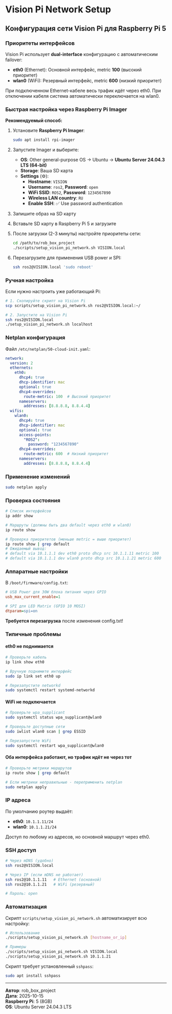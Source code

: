 # Vision Pi Network Setup

## Конфигурация сети Vision Pi для Raspberry Pi 5

### Приоритеты интерфейсов

Vision Pi использует **dual-interface** конфигурацию с автоматическим failover:

- **eth0** (Ethernet): Основной интерфейс, metric **100** (высокий приоритет)
- **wlan0** (WiFi): Резервный интерфейс, metric **600** (низкий приоритет)

При подключенном Ethernet-кабеле весь трафик идёт через eth0. При отключении кабеля система автоматически переключается на wlan0.

### Быстрая настройка через Raspberry Pi Imager

**Рекомендуемый способ:**

1. Установите **Raspberry Pi Imager**:
   ```bash
   sudo apt install rpi-imager
   ```

2. Запустите Imager и выберите:
   - **OS**: Other general-purpose OS → Ubuntu → **Ubuntu Server 24.04.3 LTS (64-bit)**
   - **Storage**: Ваша SD карта
   - **Settings** (⚙️):
     - **Hostname**: `VISION`
     - **Username**: `ros2`, **Password**: `open`
     - **WiFi SSID**: `ROS2`, **Password**: `1234567890`
     - **Wireless LAN country**: `RU`
     - **Enable SSH**: ✅ Use password authentication

3. Запишите образ на SD карту

4. Вставьте SD карту в Raspberry Pi 5 и загрузите

5. После загрузки (2-3 минуты) настройте приоритеты сети:
   ```bash
   cd /path/to/rob_box_project
   ./scripts/setup_vision_pi_network.sh VISION.local
   ```

6. Перезагрузите для применения USB power и SPI:
   ```bash
   ssh ros2@VISION.local 'sudo reboot'
   ```

### Ручная настройка

Если нужно настроить уже работающий Pi:

```bash
# 1. Скопируйте скрипт на Vision Pi
scp scripts/setup_vision_pi_network.sh ros2@VISION.local:~/

# 2. Запустите на Vision Pi
ssh ros2@VISION.local
./setup_vision_pi_network.sh localhost
```

### Netplan конфигурация

Файл `/etc/netplan/50-cloud-init.yaml`:

```yaml
network:
  version: 2
  ethernets:
    eth0:
      dhcp4: true
      dhcp-identifier: mac
      optional: true
      dhcp4-overrides:
        route-metric: 100  # Высокий приоритет
      nameservers:
        addresses: [8.8.8.8, 8.8.4.4]
  wifis:
    wlan0:
      dhcp4: true
      dhcp-identifier: mac
      optional: true
      access-points:
        "ROS2":
          password: "1234567890"
      dhcp4-overrides:
        route-metric: 600  # Низкий приоритет
      nameservers:
        addresses: [8.8.8.8, 8.8.4.4]
```

### Применение изменений

```bash
sudo netplan apply
```

### Проверка состояния

```bash
# Список интерфейсов
ip addr show

# Маршруты (должны быть два default через eth0 и wlan0)
ip route show

# Проверка приоритетов (меньше metric = выше приоритет)
ip route show | grep default
# Ожидаемый вывод:
# default via 10.1.1.1 dev eth0 proto dhcp src 10.1.1.11 metric 100
# default via 10.1.1.1 dev wlan0 proto dhcp src 10.1.1.21 metric 600
```

### Аппаратные настройки

В `/boot/firmware/config.txt`:

```ini
# USB Power для 30W блока питания через GPIO
usb_max_current_enable=1

# SPI для LED Matrix (GPIO 10 MOSI)
dtparam=spi=on
```

**Требуется перезагрузка** после изменения config.txt!

### Типичные проблемы

#### eth0 не поднимается

```bash
# Проверьте кабель
ip link show eth0

# Вручную поднимите интерфейс
sudo ip link set eth0 up

# Перезапустите networkd
sudo systemctl restart systemd-networkd
```

#### WiFi не подключается

```bash
# Проверьте wpa_supplicant
sudo systemctl status wpa_supplicant@wlan0

# Проверьте доступные сети
sudo iwlist wlan0 scan | grep ESSID

# Перезапустите WiFi
sudo systemctl restart wpa_supplicant@wlan0
```

#### Оба интерфейса работают, но трафик идёт не через тот

```bash
# Проверьте метрики маршрутов
ip route show | grep default

# Если метрики неправильные - переприменить netplan
sudo netplan apply
```

### IP адреса

По умолчанию роутер выдаёт:
- **eth0**: `10.1.1.11/24`
- **wlan0**: `10.1.1.21/24`

Доступ по любому из адресов, но основной маршрут через eth0.

### SSH доступ

```bash
# Через mDNS (удобно)
ssh ros2@VISION.local

# Через IP (если mDNS не работает)
ssh ros2@10.1.1.11   # Ethernet (основной)
ssh ros2@10.1.1.21   # WiFi (резервный)

# Пароль: open
```

### Автоматизация

Скрипт `scripts/setup_vision_pi_network.sh` автоматизирует всю настройку:

```bash
# Использование
./scripts/setup_vision_pi_network.sh [hostname_or_ip]

# Примеры
./scripts/setup_vision_pi_network.sh VISION.local
./scripts/setup_vision_pi_network.sh 10.1.1.21
```

Скрипт требует установленный `sshpass`:
```bash
sudo apt install sshpass
```

---

**Автор**: rob_box_project  
**Дата**: 2025-10-15  
**Raspberry Pi**: 5 (8GB)  
**OS**: Ubuntu Server 24.04.3 LTS
